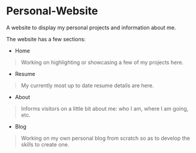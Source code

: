 # Personal-Website

A website to display my personal projects and information about me.

The website has a few sections:

* Home
> Working on highlighting or showcasing a few of my projects here.
* Resume
> My currently most up to date resume details are here.    
* About
> Informs visitors on a little bit about me: who I am, where I am going, etc.   
* Blog
>Working on my own personal blog from scratch so as to develop the skills to create one.
